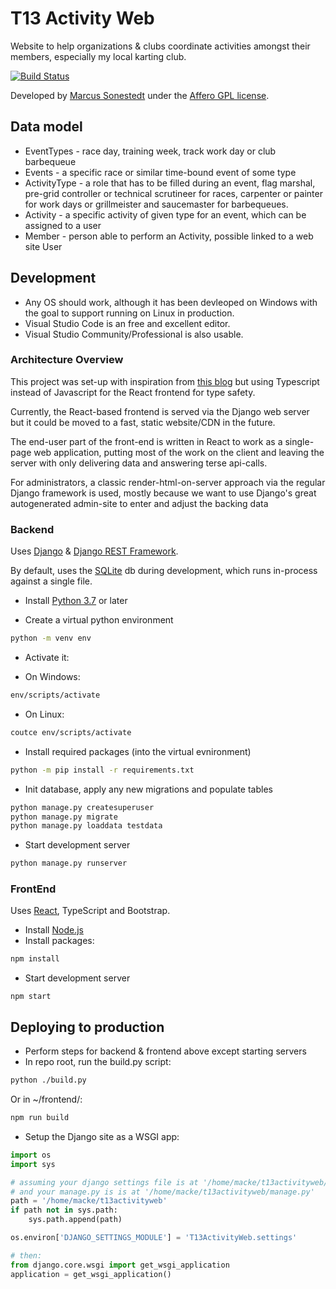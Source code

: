 # T13 Activity Web

Website to help organizations &amp; clubs coordinate activities amongst their members, especially my local karting club.

[![Build Status](https://lolworx.visualstudio.com/macke/_apis/build/status/marcusl.t13activityweb?branchName=master)](https://lolworx.visualstudio.com/macke/_build/latest?definitionId=1&branchName=master)

Developed by [Marcus Sonestedt](https://www.github.com/marcusl) under the [Affero GPL license](https://en.wikipedia.org/wiki/Affero_General_Public_License).

## Data model

* EventTypes - race day, training week, track work day or club barbequeue
* Events - a specific race or similar time-bound event of some type
* ActivityType - a role that has to be filled during an event, flag marshal, pre-grid controller or technical scrutineer for races, carpenter or painter for work days or grillmeister and saucemaster for barbequeues.
* Activity - a specific activity of given type for an event, which can be assigned to a user
* Member - person able to perform an Activity, possible linked to a web site User

## Development

* Any OS should work, although it has been devleoped on Windows with the goal to support running on Linux in production.
* Visual Studio Code is an free and excellent editor.
* Visual Studio Community/Professional is also usable.

### Architecture Overview

This project was set-up with inspiration from [this blog](https://www.valentinog.com/blog/drf/) but using  Typescript instead of Javascript for the React frontend for type safety.

Currently, the React-based frontend is served via the Django web server but it could be moved to a fast, static website/CDN in the future.

The end-user part of the front-end is written in React to
work as a single-page web application, putting most of the
work on the client and leaving the server with only delivering
data and answering terse api-calls.

For administrators, a classic render-html-on-server approach
via the regular Django framework is used, mostly because we
want to use Django's great autogenerated admin-site to enter
and adjust the backing data

### Backend

Uses [Django](https://www.djangoproject.com) & [Django REST Framework](https://www.django-rest-framework.org/).

By default, uses the [SQLite](https://www.sqlite.org/) db during development, which runs in-process against a single file.

* Install [Python 3.7](https://www.python.org) or later

* Create a virtual python environment

```bash
python -m venv env
```

* Activate it:

 * On Windows:

```cmd
env/scripts/activate
```

 * On Linux:

```bash
coutce env/scripts/activate
```

* Install required packages (into the virtual evnironment)

```bash
python -m pip install -r requirements.txt
```

* Init database, apply any new migrations and populate tables

```bash
python manage.py createsuperuser
python manage.py migrate
python manage.py loaddata testdata
```

* Start development server

```bash
python manage.py runserver
```

### FrontEnd

Uses [React](https://reactjs.org), TypeScript and Bootstrap.

* Install [Node.js](https://nodejs.org)
* Install packages:

```bash
npm install
```

* Start development server

```
npm start
```

## Deploying to production

* Perform steps for backend & frontend above except starting servers
* In repo root, run the build.py script:

```bash
python ./build.py
```

Or in ~/frontend/:

```bash
npm run build
```

* Setup the Django site as a WSGI app:

```python
import os
import sys

# assuming your django settings file is at '/home/macke/t13activityweb/T13ActivityWeb/settings.py'
# and your manage.py is is at '/home/macke/t13activityweb/manage.py'
path = '/home/macke/t13activityweb'
if path not in sys.path:
    sys.path.append(path)

os.environ['DJANGO_SETTINGS_MODULE'] = 'T13ActivityWeb.settings'

# then:
from django.core.wsgi import get_wsgi_application
application = get_wsgi_application()
```